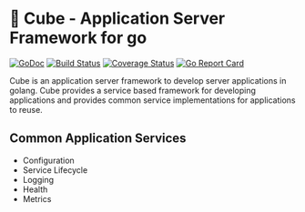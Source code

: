 # :black_square_button: Cube - Application Server Framework for go

[![GoDoc][doc-img]][doc] [![Build Status][ci-img]][ci] [![Coverage Status][cov-img]][cov] [![Go Report Card][report-card-img]][report-card]

Cube is an application server framework to develop server applications in golang. Cube provides a service based framework for developing applications and provides common service implementations for applications to reuse.

## Common Application Services

* Configuration
* Service Lifecycle
* Logging
* Health
* Metrics

[doc-img]: http://img.shields.io/badge/GoDoc-Reference-blue.svg
[doc]: https://godoc.org/github.com/anuvu/cube

[ci-img]: https://img.shields.io/travis/anuvu/cube/master.svg
[ci]: https://travis-ci.org/anuvu/cube/branches

[cov-img]: https://codecov.io/gh/anuvu/cube/branch/master/graph/badge.svg
[cov]: https://codecov.io/gh/anuvu/cube/branch/master

[report-card-img]: https://goreportcard.com/badge/github.com/anuvu/cube
[report-card]: https://goreportcard.com/report/github.com/anuvu/cube

